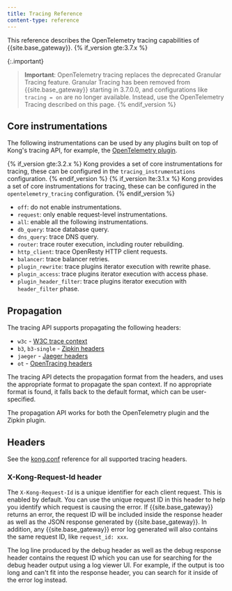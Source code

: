 ```yaml
---
title: Tracing Reference
content-type: reference
---
```


This reference describes the OpenTelemetry tracing capabilities of {{site.base_gateway}}.
{% if_version gte:3.7.x %}

{:.important}
> **Important**: OpenTelemetry tracing replaces the deprecated Granular Tracing feature.
Granular Tracing has been removed from {{site.base_gateway}} starting in 3.7.0.0,
and configurations like `tracing = on` are no longer available. Instead, use the
OpenTelemetry Tracing described on this page.
{% endif_version %}

## Core instrumentations

The following instrumentations can be used by any plugins built on top of Kong's tracing API, for example, 
the [OpenTelemetry plugin](/hub/kong-inc/opentelemetry/).

{% if_version gte:3.2.x %}
Kong provides a set of core instrumentations for tracing, these can be configured in the `tracing_instrumentations` configuration.
{% endif_version %}
{% if_version lte:3.1.x %}
Kong provides a set of core instrumentations for tracing, these can be configured in the `opentelemetry_tracing` configuration.
{% endif_version %}

- `off`: do not enable instrumentations.
- `request`: only enable request-level instrumentations.
- `all`: enable all the following instrumentations.
- `db_query`: trace database query.
- `dns_query`: trace DNS query.
- `router`: trace router execution, including router rebuilding.
- `http_client`: trace OpenResty HTTP client requests.
- `balancer`: trace balancer retries.
- `plugin_rewrite`: trace plugins iterator execution with rewrite phase.
- `plugin_access`: trace plugins iterator execution with access phase.
- `plugin_header_filter`: trace plugins iterator execution with `header_filter` phase.

## Propagation

The tracing API supports propagating the following headers:
- `w3c` - [W3C trace context](https://www.w3.org/TR/trace-context/)
- `b3`, `b3-single` - [Zipkin headers](https://github.com/openzipkin/b3-propagation)
- `jaeger` - [Jaeger headers](https://www.jaegertracing.io/docs/client-libraries/#propagation-format)
- `ot` - [OpenTracing headers](https://github.com/opentracing/specification/blob/master/rfc/trace_identifiers.md)

The tracing API detects the propagation format from the headers, and uses the appropriate format to propagate the span context.
If no appropriate format is found, it falls back to the default format, which can be user-specified.

The propagation API works for both the OpenTelemetry plugin and the Zipkin plugin.

## Headers

See the [kong.conf](/gateway/latest/reference/configuration/#headers) reference for all supported tracing headers.

### X-Kong-Request-Id header

The `X-Kong-Request-Id` is a unique identifier for each client request. This is enabled by default. You can use the unique request ID in this header to help you identify which request is causing the error. If {{site.base_gateway}} returns an error, the request ID will be included inside the response header as well as the JSON response generated by {{site.base_gateway}}. In addition, any {{site.base_gateway}} error log generated will also contains the same request ID, like `request_id: xxx`.

The log line produced by the debug header as well as the debug response header contains the request ID which you can use for searching for the debug header output using a log viewer UI. For example, if the output is too long and can't fit into the response header, you can search for it inside of the error log instead.
